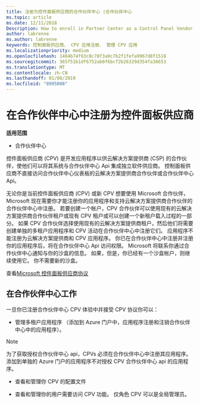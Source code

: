 ```yaml
---
title: 注册为控件面板供应商的合作伙伴中心 |合作伙伴中心
ms.topic: article
ms.date: 12/11/2018
Description: How to enroll in Partner Center as a Control Panel Vendor
author: labrenne
ms.author: labrenne
keywords: 控制面板供应商、 CPV 应用注册、 管理 CPV 应用
ms.localizationpriority: medium
ms.openlocfilehash: 1404b74f63c8c78f3a9c7b2f1fefa9967d8f1518
ms.sourcegitcommit: 365f51b1df6752ab0f6bcf2b26329d354fa36653
ms.translationtype: MT
ms.contentlocale: zh-CN
ms.lasthandoff: 01/08/2019
ms.locfileid: "8995008"
---
```

# <a name="enroll-in-partner-center-as-a-control-panel-vendor"></a>在合作伙伴中心中注册为控件面板供应商

**适用范围**

- 合作伙伴中心

控件面板供应商 (CPV) 是开发应用程序以供云解决方案提供商 (CSP) 的合作伙伴，使他们可以将其系统与合作伙伴中心 Api 集成独立软件供应商。 控制面板供应商不直接访问合作伙伴中心仪表板的云解决方案提供商合作伙伴或合作伙伴中心 Api。

无论你是当前控件面板供应商 (CPV) 或新 CPV 想要使用 Microsoft 合作伙伴，Microsoft 现在需要你才能注册你的应用程序和支持云解决方案提供商合作伙伴的合作伙伴中心中注册。 若要创建一个帐户，CPV 合作伙伴可以使用现有的云解决方案提供商合作伙伴租户或现有 CPV 租户或可以创建一个新租户载入过程的一部分。 如果 CPV 合作伙伴选择使用现有的云解决方案提供商租户，然后他们将需要创建单独的多租户应用程序和 CPV 活动在合作伙伴中心中注册它们。 应用程序不能注册为云解决方案提供商和 CPV 应用程序。 你已在合作伙伴中心中注册并注册你的应用程序后，将在合作伙伴中心 Api 访问权限。  Microsoft 将联系你通过合作伙伴中心通知与你的沙盒的信息。 如果，但是，你已经有一个沙盒帐户，则继续使用它。 你不需要新的沙盒。   

查看[Microsoft 控件面板供应商协议](https://go.microsoft.com/fwlink/?linkid=2055198)


## <a name="working-in-partner-center"></a>在合作伙伴中心工作
一旦你已注册合作伙伴中心 CPV 体验中并接受 CPV 协议你可以：

- 管理多租户应用程序 （添加到 Azure 门户中，应用程序注册和注销合作伙伴中心中的应用程序）。

>[!Note] 
>为了获取授权合作伙伴中心 api，CPVs 必须在合作伙伴中心中注册其应用程序。 添加到单独的 Azure 门户的应用程序不对授权 CPV 合作伙伴中心 api 的应用程序。 

- 查看和管理你 CPV 的配置文件 

- 查看和管理你的用户需要访问 CPV 功能。 仅角色 CPV 可以是全局管理员。


